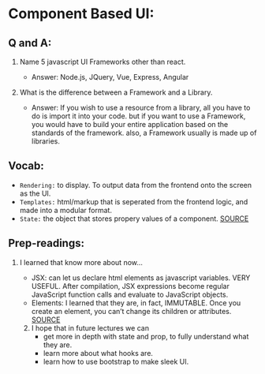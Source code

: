 # Component Based UI:

## Q and A:

1. Name 5 javascript UI Frameworks other than react.
   - Answer: Node.js, JQuery, Vue, Express, Angular
2. What is the difference between a Framework and a Library.

   - Answer: If you wish to use a resource from a library, all you have to do is import it into your code. but if you want to use a Framework, you would have to build your entire application based on the standards of the framework. also, a Framework usually is made up of libraries.

## Vocab:

- `Rendering:` to display. To output data from the frontend onto the screen as the UI.
- `Templates:` html/markup that is seperated from the frontend logic, and made into a modular format.
- `State:` the object that stores propery values of a component. [SOURCE](https://www.w3schools.com/react/react_state.asp)

## Prep-readings:

1. I learned that know more about now...

   - JSX: can let us declare html elements as javascript variables. VERY USEFUL. After compilation, JSX expressions become regular JavaScript function calls and evaluate to JavaScript objects.
   - Elements: I learned that they are, in fact, IMMUTABLE. Once you create an element, you can’t change its children or attributes. [SOURCE](https://reactjs.org/docs/rendering-elements.html)

   2. I hope that in future lectures we can
      - get more in depth with state and prop, to fully understand what they are.
      - learn more about what hooks are.
      - learn how to use bootstrap to make sleek UI.
